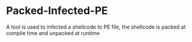 # Packed-Infected-PE
A tool is used to infected a shellcode to PE file, the shellcode is packed at compile time and unpacked at runtime

